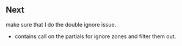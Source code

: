 ## Next
make sure that I do the double ignore issue.
* contains call on the partials for ignore zones and filter them out.

